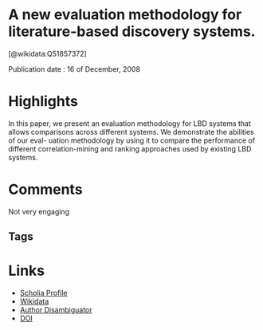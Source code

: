 
A new evaluation methodology for literature-based discovery systems.
====================================================================
  
  [@wikidata:Q51857372]  
  
Publication date : 16 of December, 2008  

# Highlights

 In this paper, we present an evaluation methodology for
LBD systems that allows comparisons across different systems. We demonstrate the abilities of our eval-
uation methodology by using it to compare the performance of different correlation-mining and ranking
approaches used by existing LBD systems.


# Comments

Not very engaging

## Tags

# Links
  
 * [Scholia Profile](https://scholia.toolforge.org/work/Q51857372)  
 * [Wikidata](https://www.wikidata.org/wiki/Q51857372)  
 * [Author Disambiguator](https://author-disambiguator.toolforge.org/work_item_oauth.php?id=Q51857372&batch_id=&match=1&author_list_id=&doit=Get+author+links+for+work)  
 * [DOI](https://doi.org/10.1016/J.JBI.2008.12.001)  
